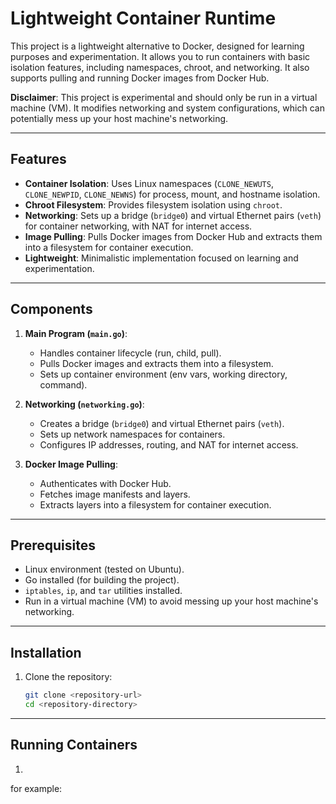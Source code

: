 # Lightweight Container Runtime

This project is a lightweight alternative to Docker, designed for learning purposes and experimentation. It allows you to run containers with basic isolation features, including namespaces, chroot, and networking. It also supports pulling and running Docker images from Docker Hub.

**Disclaimer**: This project is experimental and should only be run in a virtual machine (VM). It modifies networking and system configurations, which can potentially mess up your host machine's networking.

---

## Features

- **Container Isolation**: Uses Linux namespaces (`CLONE_NEWUTS`, `CLONE_NEWPID`, `CLONE_NEWNS`) for process, mount, and hostname isolation.
- **Chroot Filesystem**: Provides filesystem isolation using `chroot`.
- **Networking**: Sets up a bridge (`bridge0`) and virtual Ethernet pairs (`veth`) for container networking, with NAT for internet access.
- **Image Pulling**: Pulls Docker images from Docker Hub and extracts them into a filesystem for container execution.
- **Lightweight**: Minimalistic implementation focused on learning and experimentation.

---

## Components

1. **Main Program (`main.go`)**:
   - Handles container lifecycle (run, child, pull).
   - Pulls Docker images and extracts them into a filesystem.
   - Sets up container environment (env vars, working directory, command).

2. **Networking (`networking.go`)**:
   - Creates a bridge (`bridge0`) and virtual Ethernet pairs (`veth`).
   - Sets up network namespaces for containers.
   - Configures IP addresses, routing, and NAT for internet access.

3. **Docker Image Pulling**:
   - Authenticates with Docker Hub.
   - Fetches image manifests and layers.
   - Extracts layers into a filesystem for container execution.

---

## Prerequisites

- Linux environment (tested on Ubuntu).
- Go installed (for building the project).
- `iptables`, `ip`, and `tar` utilities installed.
- Run in a virtual machine (VM) to avoid messing up your host machine's networking.

---

## Installation

1. Clone the repository:
   ```bash
   git clone <repository-url>
   cd <repository-directory>

---

## Running Containers

1. ```go run . run <imagename>:<tag> <command>

for example:

```go run . run library/redis:latest /bin/sh

